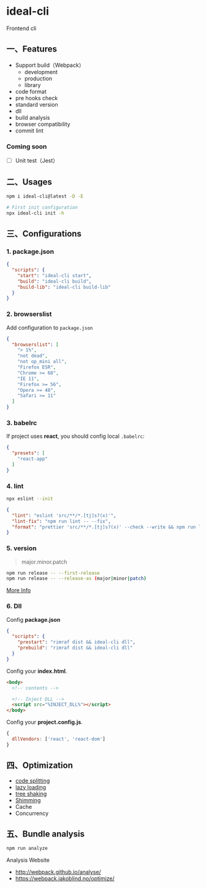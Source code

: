 # ideal-cli

Frontend cli

## 一、Features

* Support build（Webpack）
  * development
  * production
  * library
* code format
* pre hooks check
* standard version
* dll
* build analysis
* browser compatibility
* commit lint

### Coming soon

- [ ] Unit test（Jest）

## 二、Usages

```bash
npm i ideal-cli@latest -D -E

# First init configuration
npx ideal-cli init -h
```

## 三、Configurations

### 1. package.json

```json
{
  "scripts": {
    "start": "ideal-cli start",
    "build": "ideal-cli build",
    "build-lib": "ideal-cli build-lib"
  }
}
```

### 2. browserslist

Add configuration to ```package.json```

```json
{
  "browserslist": [
    "> 1%",
    "not dead",
    "not op_mini all",
    "Firefox ESR",
    "Chrome >= 68",
    "IE 11",
    "Firefox >= 56",
    "Opera >= 48",
    "Safari >= 11"
  ]
}
```

### 3. babelrc

If project uses __react__, you should config local ```.babelrc```:

```json
{
  "presets": [
    "react-app"
  ]
}
```

### 4. lint

```bash
npx eslint --init
```

```json
{
  "lint": "eslint 'src/**/*.[tj]s?(x)'",
  "lint-fix": "npm run lint -- --fix",
  "format": "prettier 'src/**/*.[tj]s?(x)' --check --write && npm run lint-fix"
}
```

### 5. version

> major.minor.patch

```bash
npm run release -- --first-release
npm run release -- --release-as (major|minor|patch)
```

[More Info](https://www.npmjs.com/package/standard-version)

### 6. Dll

Config __package.json__

```json
{
  "scripts": {
    "prestart": "rimraf dist && ideal-cli dll",
    "prebuild": "rimraf dist && ideal-cli dll"
  }
}
```

Config your __index.html__.

```html
<body>
  <!-- contents -->

  <!-- Inject DLL -->
  <script src="%INJECT_DLL%"></script>
</body>
```

Config your __project.config.js__.

```js
{
  dllVendors: ['react', 'react-dom']
}
```

## 四、Optimization

* [code splitting](https://webpack.docschina.org/guides/code-splitting/)
* [lazy loading](https://webpack.docschina.org/guides/lazy-loading/)
* [tree shaking](https://webpack.docschina.org/guides/tree-shaking/)
* [Shimming](https://webpack.docschina.org/guides/shimming/)
* Cache
* Concurrency

## 五、Bundle analysis

```bash
npm run analyze
```

Analysis Website

* <http://webpack.github.io/analyse/>
* <https://webpack.jakoblind.no/optimize/>
